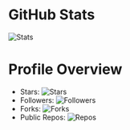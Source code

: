 # GitHub Stats

![Stats](https://github-readme-stats.vercel.app/api?username=kvsnr113&show_icons=true&count_private=true&hide_border=true&theme=transparent)

# Profile Overview

- Stars: ![Stars](https://img.shields.io/github/stars/kvsnr113?style=flat&color=lightgrey)
- Followers: ![Followers](https://img.shields.io/github/followers/kvsnr113?style=flat&color=lightgrey)
- Forks: ![Forks](https://img.shields.io/github/forks/kvsnr113/SenseiiX?style=flat&color=lightgrey)
- Public Repos: ![Repos](https://img.shields.io/badge/Public%20Repos-1-lightgrey)
